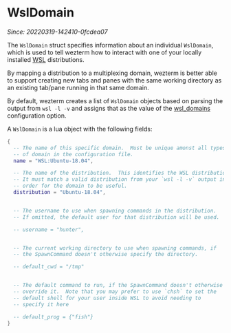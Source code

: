 # WslDomain

*Since: 20220319-142410-0fcdea07*

The `WslDomain` struct specifies information about an individual `WslDomain`,
which is used to tell wezterm how to interact with one of your locally
installed [WSL](https://docs.microsoft.com/en-us/windows/wsl/about)
distributions.

By mapping a distribution to a multiplexing domain, wezterm is better able to
support creating new tabs and panes with the same working directory as an
existing tab/pane running in that same domain.

By default, wezterm creates a list of `WslDomain` objects based on parsing the
output from `wsl -l -v` and assigns that as the value of the
[wsl_domains](config/wsl_domains.md) configuration option.

A `WslDomain` is a lua object with the following fields:

```lua
{
  -- The name of this specific domain.  Must be unique amonst all types
  -- of domain in the configuration file.
  name = "WSL:Ubuntu-18.04",

  -- The name of the distribution.  This identifies the WSL distribution.
  -- It must match a valid distribution from your `wsl -l -v` output in
  -- order for the domain to be useful.
  distribution = "Ubuntu-18.04",


  -- The username to use when spawning commands in the distribution.
  -- If omitted, the default user for that distribution will be used.

  -- username = "hunter",


  -- The current working directory to use when spawning commands, if
  -- the SpawnCommand doesn't otherwise specify the directory.

  -- default_cwd = "/tmp"


  -- The default command to run, if the SpawnCommand doesn't otherwise
  -- override it.  Note that you may prefer to use `chsh` to set the
  -- default shell for your user inside WSL to avoid needing to
  -- specify it here

  -- default_prog = {"fish"}
}
```

